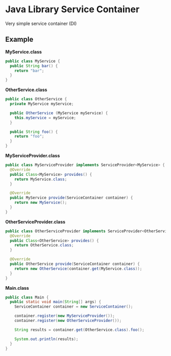 # Java Library Service Container

Very simple service container (DI)

## Example

**MyService.class**

```java
public class MyService {
  public String bar() {
    return "bar";
  }
}
```

**OtherService.class**

```java
public class OtherService {
  private MyService myService;

  public OtherService (MyService myService) {
    this.myService = myService;
  }

  public String foo() {
    return "foo";
  }
}
```

**MyServiceProvider.class**

```java
public class MyServiceProvider implements ServiceProvider<MyService> {
  @Override
  public Class<MyService> provides() {
    return MyService.class;
  }

  @Override
  public MyService provide(ServiceContainer container) {
    return new MyService();
  }
}
```

**OtherServiceProvider.class**

```java
public class OtherServiceProvider implements ServiceProvider<OtherService> {
  @Override
  public Class<OtherService> provides() {
    return OtherService.class;
  }

  @Override
  public OtherService provide(ServiceContainer container) {
    return new OtherService(container.get(MyService.class));
  }
}
```

**Main.class**

```java
public class Main {
  public static void main(String[] args) {
    ServiceContainer container = new ServiceContainer();

    container.register(new MyServiceProvider());
    container.register(new OtherServiceProvider());

    String results = container.get(OtherService.class).foo();

    System.out.println(results);
  }
}
```